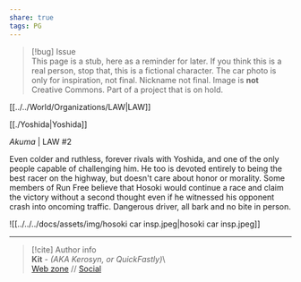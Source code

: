 ```yaml
---  
share: true  
tags: PG  
---  
```

> [!bug] Issue  
> This page is a stub, here as a reminder for later. If you think this is a real person, stop that, this is a fictional character. The car photo is only for inspiration, not final. Nickname not final. Image is **not** Creative Commons. Part of a project that is on hold.  
  
[[../../World/Organizations/LAW|LAW]]  
  
[[./Yoshida|Yoshida]]  
  
*Akuma* | LAW #2  
  
Even colder and ruthless, forever rivals with Yoshida, and one of the only people capable of challenging him. He too is devoted entirely to being the best racer on the highway, but doesn't care about honor or morality. Some members of Run Free believe that Hosoki would continue a race and claim the victory without a second thought even if he witnessed his opponent crash into oncoming traffic. Dangerous driver, all bark and no bite in person.  
  
![[../../../docs/assets/img/hosoki car insp.jpeg|hosoki car insp.jpeg]]  
  
-----  
> [!cite] Author info  
> **Kit** - *(AKA Kerosyn, or QuickFastly)*\  
> [Web zone](https://kerosyn.link) // [Social](https://a.tripulse.link/@kit)